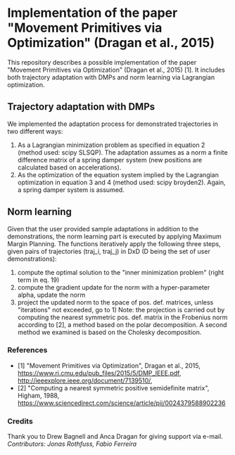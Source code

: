 # Implementation of the paper "Movement Primitives via Optimization" (Dragan et al., 2015)
This repository describes a possible implementation of the paper "Movement Primitives via Optimization" (Dragan et al., 2015) [1]. It includes both trajectory adaptation with DMPs and norm learning via Lagrangian optimization.


## Trajectory adaptation with DMPs
We implemented the adaptation process for demonstrated trajectories in two different ways:
1. As a Lagrangian minimization problem as specified in equation 2 (method used: scipy SLSQP). The adaptation assumes as a norm a finite difference matrix of a spring damper system (new positions are calculated based on accelerations).
2. As the optimization of the equation system implied by the Lagrangian optimization in equation 3 and 4 (method used: scipy broyden2). Again, a spring damper system is assumed.

## Norm learning
Given that the user provided sample adaptations in addition to the demonstrations, the norm learning part is executed by applying Maximum Margin Planning. The functions iteratively apply the following three steps,
  given pairs of trajectories (traj_i, traj_j) in DxD (D being the set of user demonstrations):
  1) compute the optimal solution to the "inner minimization problem" (right term in eq. 19)
  2) compute the gradient update for the norm with a hyper-parameter alpha, update the norm
  3) project the updated norm to the space of pos. def. matrices, unless "iterations" not exceeded, go to 1)
    Note: the projection is carried out by computing the nearest symmetric pos. def. matrix in the Frobenius norm according to [2], a method based on the polar decomposition. A second method we examined is based on the Cholesky decomposition.
    

### References
* [1] "Movement Primitives via Optimization", Dragan et al., 2015, https://www.ri.cmu.edu/pub_files/2015/5/DMP_IEEE.pdf, http://ieeexplore.ieee.org/document/7139510/, 
* [2] "Computing a nearest symmetric positive semidefinite matrix", Higham, 1988, https://www.sciencedirect.com/science/article/pii/0024379588902236


### Credits
Thank you to Drew Bagnell and Anca Dragan for giving support via e-mail.
_Contributors: Jonas Rothfuss, Fabio Ferreira_
